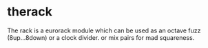 # therack
The rack is a eurorack module which can be used as an octave fuzz (8up...8down) or a clock divider. or mix pairs for mad squareness.
